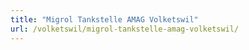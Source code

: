 ```yaml
---
title: "Migrol Tankstelle AMAG Volketswil"
url: /volketswil/migrol-tankstelle-amag-volketswil/
---
```

